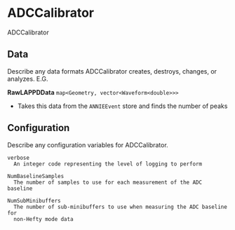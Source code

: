 # ADCCalibrator

ADCCalibrator

## Data

Describe any data formats ADCCalibrator creates, destroys, changes, or analyzes. E.G.

**RawLAPPDData** `map<Geometry, vector<Waveform<double>>>`
* Takes this data from the `ANNIEEvent` store and finds the number of peaks

## Configuration

Describe any configuration variables for ADCCalibrator.

```
verbose
  An integer code representing the level of logging to perform

NumBaselineSamples
  The number of samples to use for each measurement of the ADC baseline

NumSubMinibuffers
  The number of sub-minibuffers to use when measuring the ADC baseline for
  non-Hefty mode data
```
